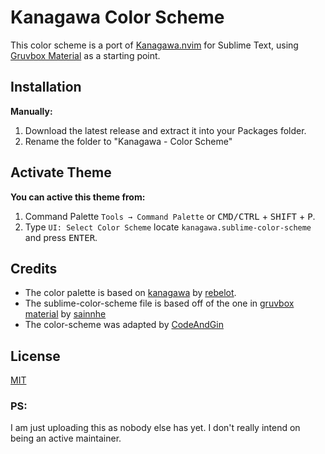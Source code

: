 # Kanagawa Color Scheme

This color scheme is a port of [Kanagawa.nvim](https://github.com/rebelot/kanagawa.nvim) for Sublime Text, using [Gruvbox Material](https://github.com/gruvbox-material/gruvbox-material) as a starting point.

## Installation

**Manually:**
1. Download the latest release and extract it into your Packages folder.
2. Rename the folder to "Kanagawa - Color Scheme"

## Activate Theme

**You can active this theme from:**
1. Command Palette `Tools → Command Palette` or <kbd>CMD/CTRL</kbd> + <kbd>SHIFT</kbd> + <kbd>P</kbd>.
2. Type `UI: Select Color Scheme` locate `kanagawa.sublime-color-scheme` and press <kbd>ENTER</kbd>.

## Credits

- The color palette is based on [kanagawa](https://github.com/rebelot/kanagawa.nvim) by [rebelot](https://github.com/rebelot).
- The sublime-color-scheme file is based off of the one in [gruvbox material](https://github.com/sainnhe/gruvbox-material) by [sainnhe](https://github.com/sainnhe)
- The color-scheme was adapted by [CodeAndGin](https://github.com/codeandgin)

## License

[MIT](https://en.wikipedia.org/wiki/MIT_License)

### PS:

I am just uploading this as nobody else has yet. I don't really intend on being an active maintainer.